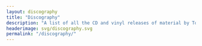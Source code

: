 ```yaml
---
layout: discography
title: "Discography"
description: "A list of all the CD and vinyl releases of material by Tod Dockstader from the early 1960s to the present day"
headerimage: svg/discography.svg
permalink: "/discography/"
---
```

